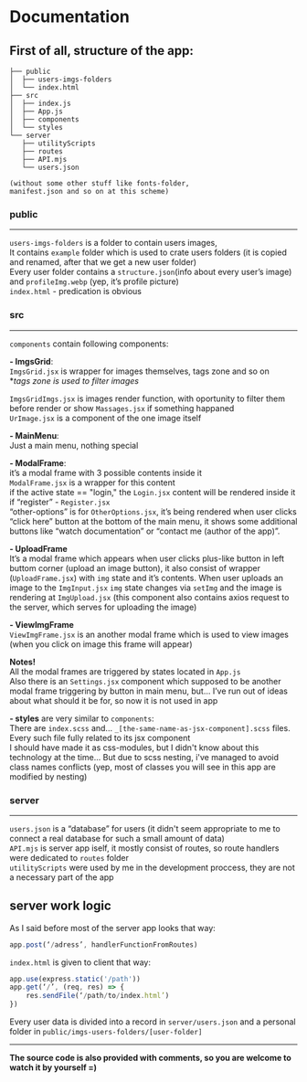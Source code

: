 # Documentation

## First of all, structure of the app:

```
├── public  
│  ├── users-imgs-folders  
│  └── index.html  
├── src  
│  ├── index.js  
│  ├── App.js  
│  ├── components  
│  └── styles  
└── server  
   ├── utilityScripts  
   ├── routes  
   ├── API.mjs  
   └── users.json  

(without some other stuff like fonts-folder,  
manifest.json and so on at this scheme)
```
   
###  public 
---

`users-imgs-folders` is a folder to contain users images,  
It contains `example` folder which is used to crate users folders (it is copied and renamed, after that we get a new user folder)  
Every user folder contains a `structure.json`(info about every user’s image) and `profileImg.webp` (yep, it’s profile picture)  
`index.html` - predication is obvious

### src
---

`components` contain following components:

**- ImgsGrid**:  
`ImgsGrid.jsx` is wrapper for images themselves, tags zone and so on  
**tags zone is used to filter images*  

`ImgsGridImgs.jsx` is images render function, with oportunity to filter them before   render or show `Massages.jsx` if something happaned  
`UrImage.jsx` is a component of the one image itself  

**- MainMenu**:  
Just a main menu, nothing special  

**- ModalFrame**:  
it’s a modal frame with 3 possible contents inside it  
`ModalFrame.jsx` is a wrapper for this content  
if the active state == "login," the `Login.jsx` content will be rendered inside it  
if “register” - `Register.jsx`  
“other-options” is for `OtherOptions.jsx`, it’s being rendered when user clicks “click here” button at the bottom of the main menu, it shows some additional buttons like “watch documentation” or “contact me (author of the app)”.

**- UploadFrame**  
It’s a modal frame which appears when user clicks plus-like button in left buttom corner (upload an image button), it also consist of wrapper (`UploadFrame.jsx`) with `img` state and it’s contents. When user uploads an image to the `ImgInput.jsx` `img` state changes via `setImg` and the image is rendering at `ImgUpload.jsx` (this component also contains axios request to the server, which serves for uploading the image)

**- ViewImgFrame**  
`ViewImgFrame.jsx` is an another modal frame which is used to view images (when you click on image this frame will appear)

**Notes!**  
All the modal frames are triggered by states located in `App.js`  
Also there is an `Settings.jsx` component which supposed to be another modal frame triggering by button in main menu, but… I’ve run out of ideas about what should it be for, so now it is not used in app

**- styles**
are very similar to `components`:  
There are `index.scss` and... `_[the-same-name-as-jsx-component].scss` files. Every such file fully related to its jsx component  
I should have made it as css-modules, but I didn't know about this technology at the time… But due to scss nesting, i've managed to avoid class names conflicts (yep, most of classes you will see in this app are modified by nesting)

### server
---
`users.json` is a “database” for users (it didn't seem appropriate to me to connect a real database for such a small amount of data)  
`API.mjs` is server app iself, it mostly consist of routes, so route handlers were dedicated  to `routes` folder  
`utilityScripts` were used by me in the development proccess, they are not a necessary part of the app  

## server work logic
As I said before most of the server app looks that way:
```js
app.post(‘/adress’, handlerFunctionFromRoutes)
```
`index.html` is given to client that way:
```js
app.use(express.static('/path'))
app.get(‘/’, (req, res) => {
    res.sendFile(‘/path/to/index.html’)
})
```
Every user data is divided into a record in `server/users.json` and a personal folder in `public/imgs-users-folders/[user-folder]`  

---
**The source code is also provided with comments, so you are welcome to watch it by yourself =)**
